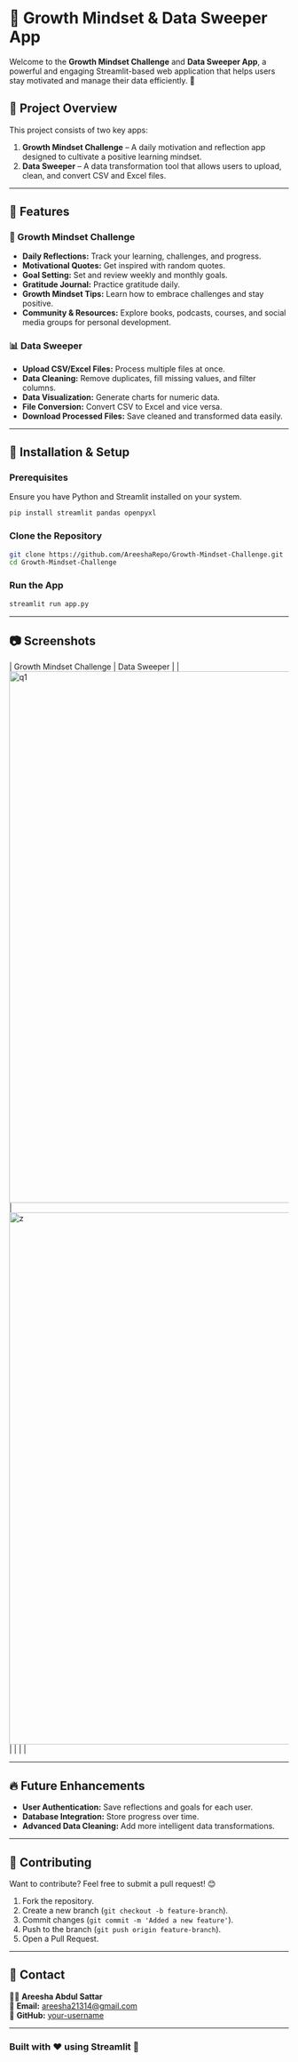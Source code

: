 # 🌱 Growth Mindset & Data Sweeper App

Welcome to the **Growth Mindset Challenge** and **Data Sweeper App**, a powerful and engaging Streamlit-based web application that helps users stay motivated and manage their data efficiently. 🚀

## 📌 Project Overview

This project consists of two key apps:

1. **Growth Mindset Challenge** – A daily motivation and reflection app designed to cultivate a positive learning mindset.
2. **Data Sweeper** – A data transformation tool that allows users to upload, clean, and convert CSV and Excel files.

---

## 🎯 Features

### 🌱 Growth Mindset Challenge

- **Daily Reflections:** Track your learning, challenges, and progress.
- **Motivational Quotes:** Get inspired with random quotes.
- **Goal Setting:** Set and review weekly and monthly goals.
- **Gratitude Journal:** Practice gratitude daily.
- **Growth Mindset Tips:** Learn how to embrace challenges and stay positive.
- **Community & Resources:** Explore books, podcasts, courses, and social media groups for personal development.

### 📊 Data Sweeper

- **Upload CSV/Excel Files:** Process multiple files at once.
- **Data Cleaning:** Remove duplicates, fill missing values, and filter columns.
- **Data Visualization:** Generate charts for numeric data.
- **File Conversion:** Convert CSV to Excel and vice versa.
- **Download Processed Files:** Save cleaned and transformed data easily.

---

## 🚀 Installation & Setup

### Prerequisites

Ensure you have Python and Streamlit installed on your system.

```bash
pip install streamlit pandas openpyxl
```

### Clone the Repository

```bash
git clone https://github.com/AreeshaRepo/Growth-Mindset-Challenge.git
cd Growth-Mindset-Challenge
```

### Run the App

```bash
streamlit run app.py
```

---

## 📷 Screenshots

| Growth Mindset Challenge | Data Sweeper |
| <img width="957" alt="q1" src="https://github.com/user-attachments/assets/77d055f5-4a60-4993-8775-7237ff0b6d30" /> |<img width="958" alt="z" src="https://github.com/user-attachments/assets/31010b3d-7c19-4716-b4b6-a670dbed7085" />|
|                          |              |

---

## 🔥 Future Enhancements

- **User Authentication:** Save reflections and goals for each user.
- **Database Integration:** Store progress over time.
- **Advanced Data Cleaning:** Add more intelligent data transformations.

---

## 🤝 Contributing

Want to contribute? Feel free to submit a pull request! 😊

1. Fork the repository.
2. Create a new branch (`git checkout -b feature-branch`).
3. Commit changes (`git commit -m 'Added a new feature'`).
4. Push to the branch (`git push origin feature-branch`).
5. Open a Pull Request.

---

## 📧 Contact

👩‍💻 **Areesha Abdul Sattar**\
📩 **Email:** [areesha21314@gmail.com](mailto\:areesha21314@gmail.com)\
🔗 **GitHub:** [your-username](https://github.com/AreeshaRepo)

---

### Built with ❤️ using Streamlit 🚀

